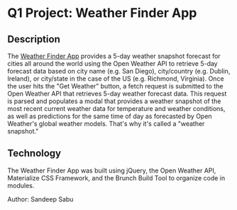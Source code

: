 # Q1 Project: Weather Finder App

## Description

The [Weather Finder App](http://weather-finder.surge.sh/#!) provides a 5-day weather snapshot forecast for cities all around the world using the Open Weather API to retrieve 5-day forecast data based on city name (e.g. San Diego), city/country (e.g. Dublin, Ireland), or city/state in the case of the US (e.g. Richmond, Virginia).  Once the user hits the "Get Weather" button, a fetch request is submitted to the Open Weather API that retrieves 5-day weather forecast data.  This request is parsed and populates a modal that provides a weather snapshot of the most recent current weather data for temperature and weather conditions, as well as predictions for the same time of day as forecasted by Open Weather's global weather models.  That's why it's called a "weather snapshot."

## Technology

The Weather Finder App was built using jQuery, the Open Weather API, Materialize CSS Framework, and the Brunch Build Tool to organize code in modules.  

Author:  Sandeep Sabu  
